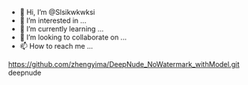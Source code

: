 - 👋 Hi, I’m @Slsikwkwksi
- 👀 I’m interested in ...
- 🌱 I’m currently learning ...
- 💞️ I’m looking to collaborate on ...
- 📫 How to reach me ...

<!---
Slsikwkwksi/Slsikwkwksi is a ✨ special ✨ repository because its `README.md` (this file) appears on your GitHub profile.
You can click the Preview link to take a look at your changes.
--->
https://github.com/zhengyima/DeepNude_NoWatermark_withModel.git deepnude
